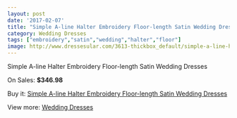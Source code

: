 ```yaml
---
layout: post
date: '2017-02-07'
title: "Simple A-line Halter Embroidery Floor-length Satin Wedding Dresses"
category: Wedding Dresses
tags: ["embroidery","satin","wedding","halter","floor"]
image: http://www.dressesular.com/3613-thickbox_default/simple-a-line-halter-embroidery-floor-length-satin-wedding-dresses.jpg
---
```

Simple A-line Halter Embroidery Floor-length Satin Wedding Dresses

On Sales: **$346.98**
<a href="https://www.dressesular.com/wedding-dresses/1316-simple-a-line-halter-embroidery-floor-length-satin-wedding-dresses.html"><amp-img layout="responsive" width="600" height="600" src="//www.dressesular.com/3613-thickbox_default/simple-a-line-halter-embroidery-floor-length-satin-wedding-dresses.jpg" alt="Simple A-line Halter Embroidery Floor-length Satin Wedding Dresses 0" /></a>

Buy it: [Simple A-line Halter Embroidery Floor-length Satin Wedding Dresses](https://www.dressesular.com/wedding-dresses/1316-simple-a-line-halter-embroidery-floor-length-satin-wedding-dresses.html "Simple A-line Halter Embroidery Floor-length Satin Wedding Dresses")

View more: [Wedding Dresses](https://www.dressesular.com/3-wedding-dresses "Wedding Dresses")